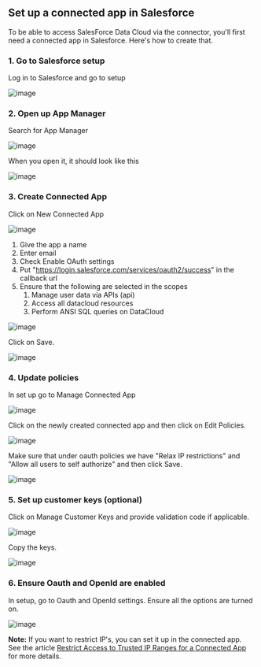 ## Set up a connected app in Salesforce

To be able to access SalesForce Data Cloud via the connector, you'll first need a connected app in Salesforce. Here's how to create that.

### 1. Go to Salesforce setup

Log in to Salesforce and go to setup

![image](https://github.com/coreyabs-db/sfdc-byom-images/raw/main/images/connected_app_01.png)


### 2. Open up App Manager

Search for App Manager

![image](https://github.com/coreyabs-db/sfdc-byom-images/raw/main/images/connected_app_02.png)

When you open it, it should look like this

![image](https://github.com/coreyabs-db/sfdc-byom-images/raw/main/images/connected_app_03.png)


### 3. Create Connected App

Click on New Connected App

![image](https://github.com/coreyabs-db/sfdc-byom-images/raw/main/images/connected_app_04.png)

1. Give the app a name
2. Enter email
3. Check Enable OAuth settings
4. Put "https://login.salesforce.com/services/oauth2/success" in the callback url
5. Ensure that the following are selected in the scopes
    1. Manage user data via APIs (api)
    2. Access all datacloud resources
    3. Perform ANSI SQL queries on DataCloud

![image](https://github.com/coreyabs-db/sfdc-byom-images/raw/main/images/connected_app_05.png)

Click on Save.

![image](https://github.com/coreyabs-db/sfdc-byom-images/raw/main/images/connected_app_06.png)


### 4. Update policies

In set up go to Manage Connected App

![image](https://github.com/coreyabs-db/sfdc-byom-images/raw/main/images/connected_app_07.png)

Click on the newly created connected app and then click on Edit Policies.

![image](https://github.com/coreyabs-db/sfdc-byom-images/raw/main/images/connected_app_08.png)

Make sure that under oauth policies we have "Relax IP restrictions" and "Allow all users to self authorize" and then click Save.

![image](https://github.com/coreyabs-db/sfdc-byom-images/raw/main/images/connected_app_09.png)


### 5. Set up customer keys (optional)

Click on Manage Customer Keys and provide validation code if applicable.

![image](https://github.com/coreyabs-db/sfdc-byom-images/raw/main/images/connected_app_10.png)

Copy the keys.

![image](https://github.com/coreyabs-db/sfdc-byom-images/raw/main/images/connected_app_11.png)


### 6. Ensure Oauth and OpenId are enabled

In setup, go to Oauth and OpenId settings. Ensure all the options are turned on.

![image](https://github.com/coreyabs-db/sfdc-byom-images/raw/main/images/connected_app_12.png)

**Note:** If you want to restrict IP's, you can set it up in the connected app. See the article [Restrict Access to Trusted IP Ranges for a Connected App](https://help.salesforce.com/s/articleView?id=sf.connected_app_edit_ip_ranges.htm&type=5) for more details.



